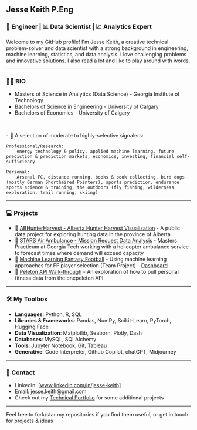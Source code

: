 ## Jesse Keith P.Eng

### 📐 Engineer | 📊 Data Scientist | 📈 Analytics Expert

Welcome to my GitHub profile! I'm Jesse Keith, a creative technical problem-solver and data scientist with a strong background in engineering, machine learning, statistics, and data analysis. I love challenging problems and innovative solutions. I also read a lot and like to play around with words.

---

### 🏃‍♂️ BIO
- Masters of Science in Analytics (Data Science) - Georgia Institute of Technology
- Bachelors of Science in Engineering - University of Calgary
- Bachelors of Economics - University of Calgary  
<p>&nbsp;</p>
- 🚥 A selection of moderate to highly-selective signalers:

    Professional/Research:
        energy technology & policy, applied machine learning, future prediction & prediction markets, economics, investing, financial self-sufficiency

    Personal:
        Arsenal FC, distance running, books & book collecting, bird dogs (mostly German Shorthaired Pointers), sports prediction, endurance sports science & training, the outdoors (fly fishing, wilderness exploration, trail running, skiing)

---

### 💻 Projects

- 🦌 [ABHunterHarvest - Alberta Hunter Harvest Visualization](https://www.abhunterharvest.com) - A public data project for exploring hunting data in the province of Alberta
- 🌟 [STARS Air Ambulance - Mission Request Data Analysis](https://github.com/jckeith/technical-portfolio/blob/6681c4132f3fc7e8c21785079ee9f37ef412d66f/STARS_Project_Report.pdf) - Masters Practicum at Georgia Tech working with a helicopter ambulance service to forecast times where demand will exceed capacity
- 🏈 [Machine Learning Fantasy Football](https://github.com/jckeith/technical-portfolio/blob/bc1e6f7256a46d9d43674335a1188cacc43a970c/team127report.pdf) - Using machine learning approaches for FF player selection (Team Project) - [Dashboard](https://public.tableau.com/app/profile/alex.haan7786/viz/2022FantasyDraftDashboard/DraftDashboard?publish=yes)
- 🚴 [Peleton API Walk-through](https://github.com/jckeith/Peloton) - An exploration of how to pull personal fitness data from the onepeleton API

---

### 🛠️ My Toolbox

- **Languages**: Python, R, SQL
- **Libraries & Frameworks**: Pandas, NumPy, Scikit-Learn, PyTorch, Hugging Face
- **Data Visualization**: Matplotlib, Seaborn, Plotly, Dash
- **Databases**: MySQL, SQLAlchemy
- **Tools**: Jupyter Notebook, Git, Tableau
- **Generative**: Code Interpreter, Github Copilot, chatGPT, Midjourney

---

### 📱 Contact

- LinkedIn: [www.linkedin.com/in/jesse-keith]
- Email: [jesse.keith@gmail.com](mailto:jesse.keith@gmail.com)
- Check out my [Technical Portfolio](https://www.dropbox.com/scl/fi/bweayaes4ec9tm92eyvdi/Portfolio_2023_ext.docx?rlkey=88h9viwl5mrocs0hl0y4nzd8n&dl=0) for some additional projects

---

Feel free to fork/star my repositories if you find them useful, or get in touch for projects & ideas

